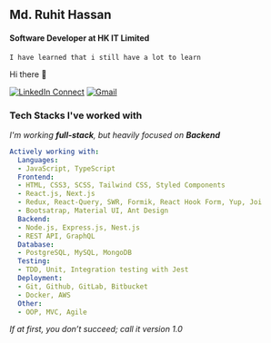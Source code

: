 ## Md. Ruhit Hassan

#### Software Developer at HK IT Limited

`I have learned that i still have a lot to learn`

Hi there 👋 

[![LinkedIn Connect](https://img.shields.io/badge/%20-Connect-black?color=222244&labelColor=000000&logo=linkedin&logoColor=f5f7fe)](https://www.linkedin.com/in/ruhit-hassan/)
[![Gmail](https://img.shields.io/badge/%20-Send%20Mail-black?color=222244&labelColor=000000&logo=gmail&logoColor=f5f7fe)](mailto:ruhithassan10@gmail.com?subject=From%20GitHub&&body=Hi)

### Tech Stacks I've worked with

_I'm working **full-stack**, but heavily focused on **Backend**_

```yaml
Actively working with:
  Languages:
  - JavaScript, TypeScript
  Frontend:
  - HTML, CSS3, SCSS, Tailwind CSS, Styled Components
  - React.js, Next.js
  - Redux, React-Query, SWR, Formik, React Hook Form, Yup, Joi
  - Bootsatrap, Material UI, Ant Design
  Backend:
  - Node.js, Express.js, Nest.js
  - REST API, GraphQL
  Database:
  - PostgreSQL, MySQL, MongoDB
  Testing:
  - TDD, Unit, Integration testing with Jest
  Deployment: 
  - Git, Github, GitLab, Bitbucket
  - Docker, AWS
  Other:
  - OOP, MVC, Agile
```

*If at first, you don’t succeed; call it version 1.0*
